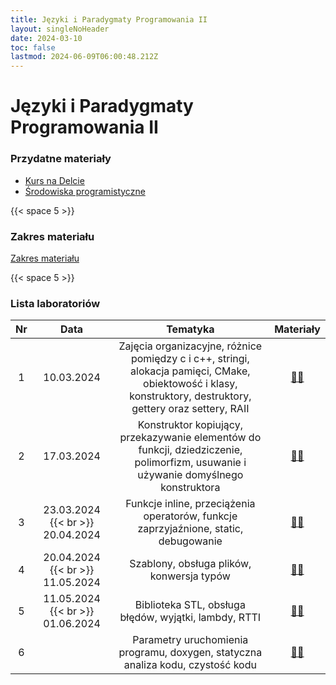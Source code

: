 ```yaml
---
title: Języki i Paradygmaty Programowania II
layout: singleNoHeader
date: 2024-03-10
toc: false
lastmod: 2024-06-09T06:00:48.212Z
---
```


# Języki i Paradygmaty Programowania II

### Przydatne materiały

* [Kurs na Delcie](https://delta.pk.edu.pl/course/view.php?id=4996)
* [Środowiska programistyczne](/page/materials/ide)

{{< space 5 >}}

### Zakres materiału

[Zakres materiału](/page/materials/jipp-ii-2024-n/zakres/)

{{< space 5 >}}

### Lista laboratoriów

| Nr  |               Data               |                                                                           Tematyka                                                                            |                  Materiały                  |
| :-: | :------------------------------: | :-----------------------------------------------------------------------------------------------------------------------------------------------------------: | :-----------------------------------------: |
|  1  |            10.03.2024            | Zajęcia organizacyjne, różnice pomiędzy c i c++, stringi, alokacja pamięci, CMake, obiektowość i klasy, konstruktory, destruktory, gettery oraz settery, RAII | [📄🔗](/page/materials/jipp-ii-2024-n/z1) |
|  2  |            17.03.2024            |              Konstruktor kopiujący, przekazywanie elementów do funkcji, dziedziczenie, polimorfizm, usuwanie i używanie domyślnego konstruktora               | [📄🔗](/page/materials/jipp-ii-2024-n/z2) |
|  3  | 23.03.2024 {{< br >}} 20.04.2024 |                                     Funkcje inline, przeciążenia operatorów, funkcje zaprzyjaźnione, static, debugowanie                                      | [📄🔗](/page/materials/jipp-ii-2024-n/z3) |
|  4  | 20.04.2024 {{< br >}} 11.05.2024 |                                              Szablony, obsługa plików, konwersja typów                                                                        | [📄🔗](/page/materials/jipp-ii-2024-n/z4) |
|  5  | 11.05.2024 {{< br >}} 01.06.2024 |                                                                 Biblioteka STL, obsługa błędów, wyjątki, lambdy, RTTI                                         | [📄🔗](/page/materials/jipp-ii-2024-n/z5) |
|  6  |                                  |                                        Parametry uruchomienia programu, doxygen, statyczna analiza kodu, czystość kodu                                        | [📄🔗](/page/materials/jipp-ii-2024-n/z6)                                            |



